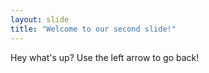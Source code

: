 ```yaml
---
layout: slide
title: "Welcome to our second slide!"
---
```

Hey what's up?
Use the left arrow to go back!
